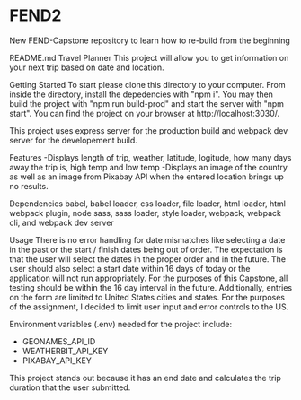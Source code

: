 # FEND2

New FEND-Capstone repository to learn how to re-build from the beginning

README.md Travel Planner This project will allow you to get information on your next trip based on date and location.

Getting Started To start please clone this directory to your computer. From inside the directory, install the depedencies with "npm i". You may then build the project with "npm run build-prod" and start the server with "npm start". You can find the project on your browser at http://localhost:3030/.

This project uses express server for the production build and webpack dev server for the developement build.

Features -Displays length of trip, weather, latitude, logitude, how many days away the trip is, high temp and low temp -Displays an image of the country as well as an image from Pixabay API when the entered location brings up no results.

Dependencies babel, babel loader, css loader, file loader, html loader, html webpack plugin, node sass, sass loader, style loader, webpack, webpack cli, and webpack dev server

Usage There is no error handling for date mismatches like selecting a date in the past or the start / finish dates being out of order. The expectation is that the user will select the dates in the proper order and in the future. The user should also select a start date within 16 days of today or the application will not run appropriately. For the purposes of this Capstone, all testing should be within the 16 day interval in the future. Additionally, entries on the form are limited to United States cities and states. For the purposes of the assignment, I decided to limit user input and error controls to the US.

Environment variables (.env) needed for the project include:
- GEONAMES_API_ID
- WEATHERBIT_API_KEY
- PIXABAY_API_KEY

This project stands out because it has an end date and calculates the trip duration that the user submitted.
